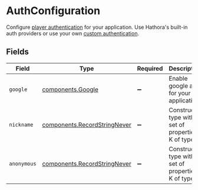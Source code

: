 # AuthConfiguration

Configure [player authentication](https://hathora.dev/docs/lobbies-and-matchmaking/auth-service) for your application. Use Hathora's built-in auth providers or use your own [custom authentication](https://hathora.dev/docs/lobbies-and-matchmaking/auth-service#custom-auth-provider).


## Fields

| Field                                                                        | Type                                                                         | Required                                                                     | Description                                                                  |
| ---------------------------------------------------------------------------- | ---------------------------------------------------------------------------- | ---------------------------------------------------------------------------- | ---------------------------------------------------------------------------- |
| `google`                                                                     | [components.Google](../../models/components/google.md)                       | :heavy_minus_sign:                                                           | Enable google auth for your application.                                     |
| `nickname`                                                                   | [components.RecordStringNever](../../models/components/recordstringnever.md) | :heavy_minus_sign:                                                           | Construct a type with a set of properties K of type T                        |
| `anonymous`                                                                  | [components.RecordStringNever](../../models/components/recordstringnever.md) | :heavy_minus_sign:                                                           | Construct a type with a set of properties K of type T                        |